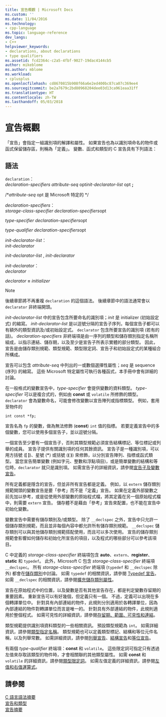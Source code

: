 ```yaml
---
title: 宣告概觀 | Microsoft Docs
ms.custom: ''
ms.date: 11/04/2016
ms.technology:
- cpp-language
ms.topic: language-reference
dev_langs:
- C++
helpviewer_keywords:
- declarations, about declarations
- type qualifiers
ms.assetid: fcd2364c-c2a5-4fbf-9027-19dac4144cb5
author: mikeblome
ms.author: mblome
ms.workload:
- cplusplus
ms.openlocfilehash: cd8670815b908f66a6e2ed400bc87ca07c369ee4
ms.sourcegitcommit: be2a7679c2bd80968204dee03d13ca961eaa31ff
ms.translationtype: HT
ms.contentlocale: zh-TW
ms.lasthandoff: 05/03/2018
---
```

# <a name="overview-of-declarations"></a>宣告概觀
「宣告」會指定一組識別項的解譯和屬性。 如果宣告也為以識別項命名的物件或函式保留儲存區，則稱為「定義」。 變數、函式和類型的 C 宣告具有下列語法：  
  
## <a name="syntax"></a>語法  
 `declaration`：  
 *declaration-specifiers* *attribute-seq* opt*init-declarator-list* opt **;**  
  
 /\**attribute-seq* opt 是 Microsoft 特定的 */  
  
 *declaration-specifiers*：  
 *storage-class-specifier declaration-specifiers*opt  
  
 *type-specifier declaration-specifiers*opt  
  
 *type-qualifier declaration-specifiers*opt  
  
 *init-declarator-list*：  
 *init-declarator*  
  
 *init-declarator-list* , *init-declarator*  
  
 *init-declarator*：  
 *declarator*  
  
 *declarator*  **=**  *initializer*  
  
> [!NOTE]
>  後續章節將不再重複 `declaration` 的這個語法。 後續章節中的語法通常會以 `declarator` 非終端開頭。  
  
 *init-declarator-list* 中的宣告包含所要命名的識別項；*init* 是 initializer (初始設定式) 的縮寫。 *init-declarator-list* 是以逗號分隔的宣告子序列，每個宣告子都可以有額外的類型資訊及/或初始設定式。 `declarator` 包含所要宣告的識別項 (若有的話)。 *declaration-specifiers* 非終端項是由一序列的類型和儲存類別指定名稱所組成，以指示連結、儲存期，以及至少是宣告子所表示實體的部分類型。 因此，宣告是由儲存類別規範、類型規範、類型限定詞、宣告子和初始設定式的某種組合所構成。  
  
 宣告可以包含 *attribute-seq* 中列出的一或數個選擇性屬性；*seq* 是 sequence (序列) 的縮寫。 這些 Microsoft 特定屬性可執行各種函式，本手冊中會有詳細的討論。  
  
 在一般格式的變數宣告中，*type-specifier* 會提供變數的資料類型。 *type-specifier* 可以是複合式的，例如由 **const** 或 `volatile` 所修飾的類型。 `declarator` 會為變數命名，可能會修改變數以宣告陣列或指標類型。 例如，套用至物件的  
  
```  
int const *fp;  
```  
  
 宣告名為 `fp` 的變數，做為無法修飾 (**const**) `int` 值的指標。 若要定義宣告中的多個變數，您可以使用多個宣告子，並以逗號分隔。  
  
 一個宣告至少要有一個宣告子，否則其類型規範必須宣告結構標記、等位標記或列舉的成員。 宣告子提供有關識別項的任何其餘資訊。 宣告子是一種識別項，可以用方括號 (**[ ]**)、星號 (**\***) 或括號 (**( )**) 來修飾，以分別宣告陣列、指標或函式類型。 當您宣告簡單變數 (例如字元、整數和浮點項目)，或是簡單變數的結構和等位時，`declarator` 就只是識別項。 如需宣告子的詳細資訊，請參閱[宣告子及變數宣告](../c-language/declarators-and-variable-declarations.md)。  
  
 所有定義都是隱含的宣告，但並非所有宣告都是定義。 例如，以 `extern` 儲存類別規範開頭的變數宣告是要「參考」而不是「定義」宣告。 如果在定義外部變數之前先加以參考，或是從使用外部變數的原始程式檔，將其定義在另一個原始程式檔中，則需要 `extern` 宣告。 儲存體不是藉由「參考」宣告來配置，也不能在宣告中初始化變數。  
  
 變數宣告中需要有儲存類別及/或類型。 除了 `__declspec` 之外，宣告中只允許一個儲存類別規範，而且並非每個內容中都允許所有儲存類別規範。 `__declspec` 儲存類別可以與其他儲存類別規範搭配使用，而且可以多次使用。 宣告的儲存類別規範會影響如何儲存和初始化所宣告的項目，以及程式的哪些部分可以參考該項目。  
  
 C 中定義的 *storage-class-specifier* 終端項包含 **auto**、`extern`、**register**、**static** 和 `typedef`。 此外，Microsoft C 包含 *storage-class-specifier* 終端項 `__declspec`。 所有 *storage-class-specifier* 終端項 (`typedef` 和 `__declspec` 除外) 都會在[儲存類別](../c-language/c-storage-classes.md)中討論。 如需 `typedef` 的相關資訊，請參閱 [Typedef 宣告](../c-language/typedef-declarations.md)。 如需 `__declspec` 的相關資訊，請參閱[擴充儲存類別屬性](../c-language/c-extended-storage-class-attributes.md)。  
  
 宣告在原始程式中的位置，以及變數是否有其他宣告存在，都是判定變數存留期的重要因素。 重新宣告可以有好幾個，但定義只有一個。 不過，定義可以出現在多個轉譯單位中。 針對具有內部連結的物件，此規則分別適用於各轉譯單位，因為內部連結的物件對轉譯單位而言是唯一的。 針對具有外部連結的物件，此規則適用於整個程式。 如需可見性的詳細資訊，請參閱[存留期、範圍、可見性和連結](../c-language/lifetime-scope-visibility-and-linkage.md)。  
  
 類型規範提供識別項資料類型的一些相關資訊。 預設類型規範為 `int`。 如需詳細資訊，請參閱[類型指定名稱](../c-language/c-type-specifiers.md)。 類型規範也可以定義類型標記、結構和等位元件名稱，以及列舉常數。 如需詳細資訊，請參閱[列舉宣告](../c-language/c-enumeration-declarations.md)、[結構宣告](../c-language/structure-declarations.md)和[等位宣告](../c-language/union-declarations.md)。  
  
 有兩個 *type-qualifier* 終端項：**const** 和 `volatile`。 這些限定詞可指定只有透過左值來存取該類型的物件時，才會相關聯的其他類型屬性。 如需 **const** 和 `volatile` 的詳細資訊，請參閱[類型限定詞](../c-language/type-qualifiers.md)。 如需左值定義的詳細資訊，請參閱[左值和右值運算式](../c-language/l-value-and-r-value-expressions.md)。  
  
## <a name="see-also"></a>請參閱  
 [C 語言語法摘要](../c-language/c-language-syntax-summary.md)   
 [宣告和類型](../c-language/declarations-and-types.md)   
 [宣告摘要](../c-language/summary-of-declarations.md)